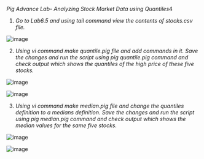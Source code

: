 *Pig Advance Lab- Analyzing Stock Market Data using Quantiles*4

1. *Go to Lab6.5 and using tail command view the contents of stocks.csv file.*

![image](https://user-images.githubusercontent.com/63608018/88562746-b3c0b980-d04e-11ea-85c5-0cec9e66b525.png)

2. *Using vi command make quantile.pig file and add commands in it. Save the changes and run the script using pig quantile.pig command and  check output which shows the quantiles of the high price of these five stocks.*

![image](https://user-images.githubusercontent.com/63608018/88562767-bcb18b00-d04e-11ea-8fb5-302bd31aeaa8.png)

![image](https://user-images.githubusercontent.com/63608018/88562856-d6eb6900-d04e-11ea-85b0-2dc1338cb1ef.png)

3. *Using vi command make median.pig file and change the quantiles definition to a medians definition. Save the changes and run the script using pig      median.pig command and  check output which shows the median values for the same five stocks.*

![image](https://user-images.githubusercontent.com/63608018/88563130-3a759680-d04f-11ea-9af9-3afe9f16d107.png)

![image](https://user-images.githubusercontent.com/63608018/88563222-5b3dec00-d04f-11ea-9bd8-bd565a51905a.png)
